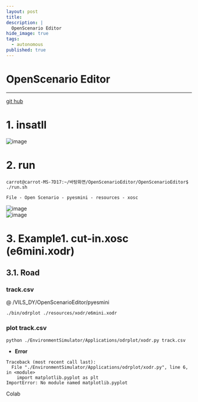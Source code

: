 ```yaml
---
layout: post
title: 
description: |
  OpenScenario Editor
hide_image: true
tags:
  - autonomous
published: true
---
```


# OpenScenario Editor
* * *
[git hub](https://github.com/ebadi/OpenScenarioEditor)   
   
# 1. insatll
![image](https://user-images.githubusercontent.com/69246778/220040352-49b9d0bc-ad10-462b-a43b-50cae12d8475.png)   
   
# 2. run
```
carrot@carrot-MS-7D17:~/바탕화면/OpenScenarioEditor/OpenScenarioEditor$ ./run.sh
```
```
File - Open Scenario - pyesmini - resources - xosc
```
![image](https://user-images.githubusercontent.com/69246778/220041907-cf204a68-022f-4dba-8ed9-253263b6f46b.png)   
![image](https://user-images.githubusercontent.com/69246778/220041958-4a8c9a1e-3ddd-4fe1-be9b-cf0a3010929d.png)   

# 3. Example1. cut-in.xosc (e6mini.xodr)
## 3.1. Road
### track.csv
@ /VILS_DY/OpenScenarioEditor/pyesmini
```
./bin/odrplot ./resources/xodr/e6mini.xodr
```
### plot track.csv
```
python ./EnvironmentSimulator/Applications/odrplot/xodr.py track.csv
```
* **Error**
```
Traceback (most recent call last):
  File "./EnvironmentSimulator/Applications/odrplot/xodr.py", line 6, in <module>
    import matplotlib.pyplot as plt
ImportError: No module named matplotlib.pyplot
```
Colab
